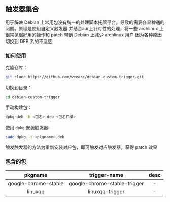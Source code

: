## 触发器集合
用于解决 Debian 上常用包没有统一的处理脚本托管平台，导致的需要各显神通的问题。原理是使用自定义触发器
并结合aur上针对性的处理，将一些 archlinux 上很常见很好用的操作和 patch 带到 Debian 上减少 archlinux 用户
因为各种原因切换到 DEB 系的不适感

### 如何使用
克隆仓库：

```bash
git clone https://github.com/weearc/debian-custom-trigger.git
```

切换到目录：

```bash
cd debian-custom-trigger
```

手动构建包：

```bash
dpkg-deb -b <包名>.deb <包名目录>
```

使用 `dpkg` 安装触发器:

```bash
sudo dpkg -i <pkgname>.deb
```

触发触发器的方法为重新安装对应包，即可触发对应触发器，获得 patch 效果

### 包含的包
|pkgname|trigger-name|desc|
|:-:|:-:|:-:|
|google-chrome-stable|google-chrome-stable-trigger|-|
|linuxqq|linuxqq-trigger|-|
